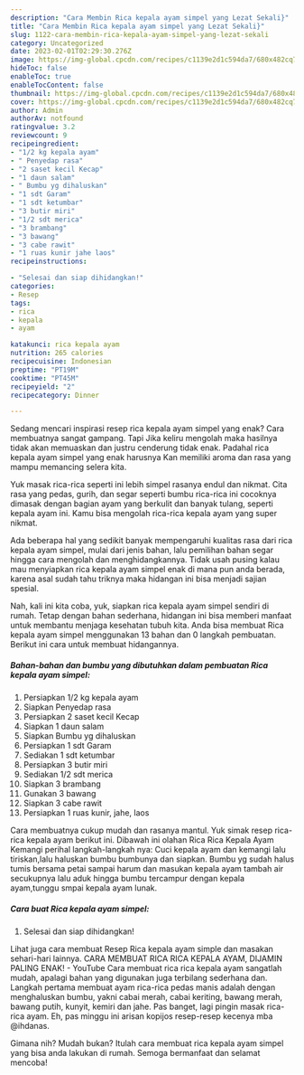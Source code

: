 ```yaml
---
description: "Cara Membin Rica kepala ayam simpel yang Lezat Sekali}"
title: "Cara Membin Rica kepala ayam simpel yang Lezat Sekali}"
slug: 1122-cara-membin-rica-kepala-ayam-simpel-yang-lezat-sekali
category: Uncategorized
date: 2023-02-01T02:29:30.276Z
image: https://img-global.cpcdn.com/recipes/c1139e2d1c594da7/680x482cq70/rica-kepala-ayam-simpel-foto-resep-utama.jpg
hideToc: false
enableToc: true
enableTocContent: false
thumbnail: https://img-global.cpcdn.com/recipes/c1139e2d1c594da7/680x482cq70/rica-kepala-ayam-simpel-foto-resep-utama.jpg
cover: https://img-global.cpcdn.com/recipes/c1139e2d1c594da7/680x482cq70/rica-kepala-ayam-simpel-foto-resep-utama.jpg
author: Admin
authorAv: notfound
ratingvalue: 3.2
reviewcount: 9
recipeingredient:
- "1/2 kg kepala ayam"
- " Penyedap rasa"
- "2 saset kecil Kecap"
- "1 daun salam"
- " Bumbu yg dihaluskan"
- "1 sdt Garam"
- "1 sdt ketumbar"
- "3 butir miri"
- "1/2 sdt merica"
- "3 brambang"
- "3 bawang"
- "3 cabe rawit"
- "1 ruas kunir jahe laos"
recipeinstructions:

- "Selesai dan siap dihidangkan!"
categories:
- Resep
tags:
- rica
- kepala
- ayam

katakunci: rica kepala ayam 
nutrition: 265 calories
recipecuisine: Indonesian
preptime: "PT19M"
cooktime: "PT45M"
recipeyield: "2"
recipecategory: Dinner

---
```



Sedang mencari inspirasi resep rica kepala ayam simpel yang enak? Cara membuatnya sangat gampang. Tapi Jika keliru mengolah maka hasilnya tidak akan memuaskan dan justru cenderung tidak enak. Padahal rica kepala ayam simpel yang enak harusnya Kan memiliki aroma dan rasa yang mampu memancing selera kita.


Yuk masak rica-rica seperti ini lebih simpel rasanya endul dan nikmat. Cita rasa yang pedas, gurih, dan segar seperti bumbu rica-rica ini cocoknya dimasak dengan bagian ayam yang berkulit dan banyak tulang, seperti kepala ayam ini. Kamu bisa mengolah rica-rica kepala ayam yang super nikmat.

Ada beberapa hal yang sedikit banyak mempengaruhi kualitas rasa dari rica kepala ayam simpel, mulai dari jenis bahan, lalu pemilihan bahan segar hingga cara mengolah dan menghidangkannya. Tidak usah pusing kalau mau menyiapkan rica kepala ayam simpel enak di mana pun anda berada, karena asal sudah tahu triknya maka hidangan ini bisa menjadi sajian spesial.


Nah, kali ini kita coba, yuk, siapkan rica kepala ayam simpel sendiri di rumah. Tetap dengan bahan sederhana, hidangan ini bisa memberi manfaat untuk membantu menjaga kesehatan tubuh kita. Anda bisa membuat Rica kepala ayam simpel menggunakan 13 bahan dan 0 langkah pembuatan. Berikut ini cara untuk membuat hidangannya.

<!--inarticleads1-->

##### Bahan-bahan dan bumbu yang dibutuhkan dalam pembuatan Rica kepala ayam simpel:

1. Persiapkan 1/2 kg kepala ayam
1. Siapkan  Penyedap rasa
1. Persiapkan 2 saset kecil Kecap
1. Siapkan 1 daun salam
1. Siapkan  Bumbu yg dihaluskan
1. Persiapkan 1 sdt Garam
1. Sediakan 1 sdt ketumbar
1. Persiapkan 3 butir miri
1. Sediakan 1/2 sdt merica
1. Siapkan 3 brambang
1. Gunakan 3 bawang
1. Siapkan 3 cabe rawit
1. Persiapkan 1 ruas kunir, jahe, laos


Cara membuatnya cukup mudah dan rasanya mantul. Yuk simak resep rica-rica kepala ayam berikut ini. Dibawah ini olahan Rica Rica Kepala Ayam Kemangi perihal langkah-langkah nya: Cuci kepala ayam dan kemangi lalu tiriskan,lalu haluskan bumbu bumbunya dan siapkan. Bumbu yg sudah halus tumis bersama petai sampai harum dan masukan kepala ayam tambah air secukupnya lalu aduk hingga bumbu tercampur dengan kepala ayam,tunggu smpai kepala ayam lunak. 

<!--inarticleads2-->

##### Cara buat Rica kepala ayam simpel:


1. Selesai dan siap dihidangkan!

Lihat juga cara membuat Resep Rica kepala ayam simple dan masakan sehari-hari lainnya. CARA MEMBUAT RICA RICA KEPALA AYAM, DIJAMIN PALING ENAK! - YouTube Cara membuat rica rica kepala ayam sangatlah mudah, apalagi bahan yang digunakan juga terbilang sederhana dan. Langkah pertama membuat ayam rica-rica pedas manis adalah dengan menghaluskan bumbu, yakni cabai merah, cabai keriting, bawang merah, bawang putih, kunyit, kemiri dan jahe. Pas banget, lagi pingin masak rica-rica ayam. Eh, pas minggu ini arisan kopijos resep-resep kecenya mba @ihdanas. 

Gimana nih? Mudah bukan? Itulah cara membuat rica kepala ayam simpel yang bisa anda lakukan di rumah. Semoga bermanfaat dan selamat mencoba!
